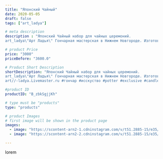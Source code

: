 ```yaml
---
title: "Японский Чайный"
date: 2020-05-05
draft: false
tags: ["art_ladya"]

# meta description
description : "Японский Чайный набор для чайных церемоний.
art_ladya\"Арт Ладья\" Гончарная мастерская в Нижнем Новгороде. Изготовление керамики и мастер//-классы по обучению."

# product Price
price: "3000"
priceBefore: "3600.0"

# Product Short Description
shortDescription: "Японский Чайный набор для чайных церемоний.
art_ladya\"Арт Ладья\" Гончарная мастерская в Нижнем Новгороде. Изготовление керамики и мастер//-классы по обучению. https://vk.com/art_ladya art_ladya@mail.ru 
art//-ladya.Livemaster.ru #гончар #исскуство #potter #exclusive #candles #teatradition #керамиканазаказ #handmade #керамика #гончарнаяпосуда #эксклюзивнаякерамика #painter #tea #decor #ceramicar #nntoday #claygoods #restaurant #earthenware #ceramic #design #japanese #японскийчайник #ceramicart #teapot #заварочныйчайник #clay #авторскаякерамика #кюсу"

#product ID
productID: "B_zbkSgjjKh"

# type must be "products"
type: "products"

# product Images
# first image will be shown in the product page
images:
  - image: "https://scontent-arn2-1.cdninstagram.com/v/t51.2885-15/e35/95386037_574925836469719_7640295669064971082_n.jpg?se=7&tp=1&_nc_ht=scontent-arn2-1.cdninstagram.com&_nc_cat=107&_nc_ohc=MOY03dHaUR0AX8kU7v-&ccb=7-4&oh=c391f9e00d59b8bf2dad138181724bd4&oe=60854603&_nc_sid=83d603&ig_cache_key=MjMwMjMwNTA3MzAyMTg3MDk2MA%3D%3D.2-ccb7-4"
  - image: "https://scontent-arn2-2.cdninstagram.com/v/t51.2885-15/e35/95564319_728891294518085_1100930930751566050_n.jpg?se=8&tp=1&_nc_ht=scontent-arn2-2.cdninstagram.com&_nc_cat=105&_nc_ohc=P3uSf5JBuRwAX_Xuyu5&ccb=7-4&oh=d465734897fd7571eb3f4c679b2f7142&oe=6084DB11&_nc_sid=83d603&ig_cache_key=MjMwMjMwNTA3MzAzODczODA3NQ%3D%3D.2-ccb7-4"

---
```

lorem
